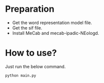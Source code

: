 # Preparation
- Get the word representation model file.
- Get the sif file.
- Install MeCab and mecab-ipadic-NEologd.

# How to use?
Just run the below command.

```
python main.py
```
